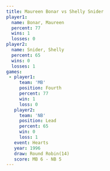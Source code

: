 ```yaml
---
title: Maureen Bonar vs Shelly Snider
player1:              
  name: Bonar, Maureen
  percent: 77         
  wins: 1             
  losses: 0           
player2:              
  name: Snider, Shelly
  percent: 65         
  wins: 0             
  losses: 1           
games:
 - player1:          
     team: 'MB'      
     position: Fourth
     percent: 77     
     win: 1          
     loss: 0         
   player2:        
     team: 'NB'    
     position: Lead
     percent: 65   
     win: 0        
     loss: 1       
   event: Hearts        
   year: 1996           
   draw: Round Robin(14)
   score: MB 6 - NB 5   
---
```

